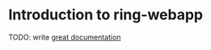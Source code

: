 # Introduction to ring-webapp

TODO: write [great documentation](http://jacobian.org/writing/great-documentation/what-to-write/)
